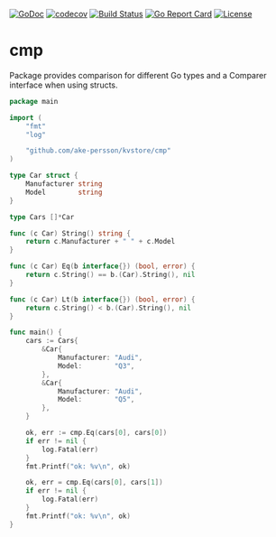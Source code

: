 [![GoDoc](https://godoc.org/github.com/ake-persson/cmp?status.svg)](https://godoc.org/github.com/ake-persson/cmp)
[![codecov](https://codecov.io/gh/ake-persson/cmp/branch/master/graph/badge.svg)](https://codecov.io/gh/ake-persson/cmp)
[![Build Status](https://travis-ci.org/ake-persson/cmp.svg?branch=master)](https://travis-ci.org/ake-persson/cmp)
[![Go Report Card](https://goreportcard.com/badge/github.com/ake-persson/cmp)](https://goreportcard.com/report/github.com/ake-persson/cmp)
[![License](https://img.shields.io/badge/License-Apache%202.0-blue.svg)](https://github.com/ake-persson/mlfmt/blob/master/LICENSE)

# cmp

Package provides comparison for different Go types and a Comparer interface when using structs.

```go
package main

import (
	"fmt"
	"log"

	"github.com/ake-persson/kvstore/cmp"
)

type Car struct {
	Manufacturer string
	Model        string
}

type Cars []*Car

func (c Car) String() string {
	return c.Manufacturer + " " + c.Model
}

func (c Car) Eq(b interface{}) (bool, error) {
	return c.String() == b.(Car).String(), nil
}

func (c Car) Lt(b interface{}) (bool, error) {
	return c.String() < b.(Car).String(), nil
}

func main() {
	cars := Cars{
		&Car{
			Manufacturer: "Audi",
			Model:        "Q3",
		},
		&Car{
			Manufacturer: "Audi",
			Model:        "Q5",
		},
	}

	ok, err := cmp.Eq(cars[0], cars[0])
	if err != nil {
		log.Fatal(err)
	}
	fmt.Printf("ok: %v\n", ok)

	ok, err = cmp.Eq(cars[0], cars[1])
	if err != nil {
		log.Fatal(err)
	}
	fmt.Printf("ok: %v\n", ok)
}
```
